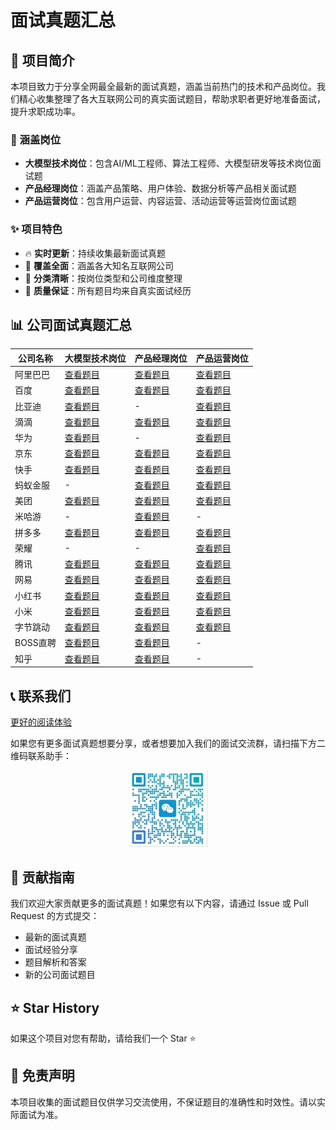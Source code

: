 # 面试真题汇总

## 📖 项目简介

本项目致力于分享全网最全最新的面试真题，涵盖当前热门的技术和产品岗位。我们精心收集整理了各大互联网公司的真实面试题目，帮助求职者更好地准备面试，提升求职成功率。

### 🎯 涵盖岗位
- **大模型技术岗位**：包含AI/ML工程师、算法工程师、大模型研发等技术岗位面试题
- **产品经理岗位**：涵盖产品策略、用户体验、数据分析等产品相关面试题  
- **产品运营岗位**：包含用户运营、内容运营、活动运营等运营岗位面试题

### ✨ 项目特色
- 🔥 **实时更新**：持续收集最新面试真题
- 🏢 **覆盖全面**：涵盖各大知名互联网公司
- 📝 **分类清晰**：按岗位类型和公司维度整理
- 💯 **质量保证**：所有题目均来自真实面试经历

## 📊 公司面试真题汇总

| 公司名称 | 大模型技术岗位 | 产品经理岗位 | 产品运营岗位 |
|---------|---------------|-------------|-------------|
| 阿里巴巴 | [查看题目](https://github.com/laputak/awesome-interview/blob/main/%E5%A4%A7%E6%A8%A1%E5%9E%8B%E6%8A%80%E6%9C%AF%E5%B2%97%E4%BD%8D/%E9%98%BF%E9%87%8C%E5%B7%B4%E5%B7%B4.md) | [查看题目](https://github.com/laputak/awesome-interview/blob/main/%E4%BA%A7%E5%93%81%E7%BB%8F%E7%90%86%E5%B2%97%E4%BD%8D/%E9%98%BF%E9%87%8C%E5%B7%B4%E5%B7%B4.md) | [查看题目](https://github.com/laputak/awesome-interview/blob/main/%E4%BA%A7%E5%93%81%E8%BF%90%E8%90%A5%E5%B2%97%E4%BD%8D/%E9%98%BF%E9%87%8C%E5%B7%B4%E5%B7%B4.md) |
| 百度 | [查看题目](https://github.com/laputak/awesome-interview/blob/main/%E5%A4%A7%E6%A8%A1%E5%9E%8B%E6%8A%80%E6%9C%AF%E5%B2%97%E4%BD%8D/%E7%99%BE%E5%BA%A6.md) | [查看题目](https://github.com/laputak/awesome-interview/blob/main/%E4%BA%A7%E5%93%81%E7%BB%8F%E7%90%86%E5%B2%97%E4%BD%8D/%E7%99%BE%E5%BA%A6.md) | [查看题目](https://github.com/laputak/awesome-interview/blob/main/%E4%BA%A7%E5%93%81%E8%BF%90%E8%90%A5%E5%B2%97%E4%BD%8D/%E7%99%BE%E5%BA%A6.md) |
| 比亚迪 | [查看题目](https://github.com/laputak/awesome-interview/blob/main/%E5%A4%A7%E6%A8%A1%E5%9E%8B%E6%8A%80%E6%9C%AF%E5%B2%97%E4%BD%8D/%E6%AF%94%E4%BA%9A%E8%BF%AA.md) | - | [查看题目](https://github.com/laputak/awesome-interview/blob/main/%E4%BA%A7%E5%93%81%E8%BF%90%E8%90%A5%E5%B2%97%E4%BD%8D/%E6%AF%94%E4%BA%9A%E8%BF%AA.md) |
| 滴滴 | [查看题目](https://github.com/laputak/awesome-interview/blob/main/%E5%A4%A7%E6%A8%A1%E5%9E%8B%E6%8A%80%E6%9C%AF%E5%B2%97%E4%BD%8D/%E6%BB%B4%E6%BB%B4.md) | [查看题目](https://github.com/laputak/awesome-interview/blob/main/%E4%BA%A7%E5%93%81%E7%BB%8F%E7%90%86%E5%B2%97%E4%BD%8D/%E6%BB%B4%E6%BB%B4.md) | [查看题目](https://github.com/laputak/awesome-interview/blob/main/%E4%BA%A7%E5%93%81%E8%BF%90%E8%90%A5%E5%B2%97%E4%BD%8D/%E6%BB%B4%E6%BB%B4.md) |
| 华为 | [查看题目](https://github.com/laputak/awesome-interview/blob/main/%E5%A4%A7%E6%A8%A1%E5%9E%8B%E6%8A%80%E6%9C%AF%E5%B2%97%E4%BD%8D/%E5%8D%8E%E4%B8%BA.md) | - | [查看题目](https://github.com/laputak/awesome-interview/blob/main/%E4%BA%A7%E5%93%81%E8%BF%90%E8%90%A5%E5%B2%97%E4%BD%8D/%E5%8D%8E%E4%B8%BA.md) |
| 京东 | [查看题目](https://github.com/laputak/awesome-interview/blob/main/%E5%A4%A7%E6%A8%A1%E5%9E%8B%E6%8A%80%E6%9C%AF%E5%B2%97%E4%BD%8D/%E4%BA%AC%E4%B8%9C.md) | [查看题目](https://github.com/laputak/awesome-interview/blob/main/%E4%BA%A7%E5%93%81%E7%BB%8F%E7%90%86%E5%B2%97%E4%BD%8D/%E4%BA%AC%E4%B8%9C.md) | [查看题目](https://github.com/laputak/awesome-interview/blob/main/%E4%BA%A7%E5%93%81%E8%BF%90%E8%90%A5%E5%B2%97%E4%BD%8D/%E4%BA%AC%E4%B8%9C.md) |
| 快手 | [查看题目](https://github.com/laputak/awesome-interview/blob/main/%E5%A4%A7%E6%A8%A1%E5%9E%8B%E6%8A%80%E6%9C%AF%E5%B2%97%E4%BD%8D/%E5%BF%AB%E6%89%8B.md) | [查看题目](https://github.com/laputak/awesome-interview/blob/main/%E4%BA%A7%E5%93%81%E7%BB%8F%E7%90%86%E5%B2%97%E4%BD%8D/%E5%BF%AB%E6%89%8B.md) | [查看题目](https://github.com/laputak/awesome-interview/blob/main/%E4%BA%A7%E5%93%81%E8%BF%90%E8%90%A5%E5%B2%97%E4%BD%8D/%E5%BF%AB%E6%89%8B.md) |
| 蚂蚁金服 | - | [查看题目](https://github.com/laputak/awesome-interview/blob/main/%E4%BA%A7%E5%93%81%E7%BB%8F%E7%90%86%E5%B2%97%E4%BD%8D/%E8%9A%82%E8%9A%81%E9%87%91%E6%9C%8D.md) | [查看题目](https://github.com/laputak/awesome-interview/blob/main/%E4%BA%A7%E5%93%81%E8%BF%90%E8%90%A5%E5%B2%97%E4%BD%8D/%E8%9A%82%E8%9A%81%E9%87%91%E6%9C%8D.md) |
| 美团 | [查看题目](https://github.com/laputak/awesome-interview/blob/main/%E5%A4%A7%E6%A8%A1%E5%9E%8B%E6%8A%80%E6%9C%AF%E5%B2%97%E4%BD%8D/%E7%BE%8E%E5%9B%A2.md) | [查看题目](https://github.com/laputak/awesome-interview/blob/main/%E4%BA%A7%E5%93%81%E7%BB%8F%E7%90%86%E5%B2%97%E4%BD%8D/%E7%BE%8E%E5%9B%A2.md) | [查看题目](https://github.com/laputak/awesome-interview/blob/main/%E4%BA%A7%E5%93%81%E8%BF%90%E8%90%A5%E5%B2%97%E4%BD%8D/%E7%BE%8E%E5%9B%A2.md) |
| 米哈游 | - | [查看题目](https://github.com/laputak/awesome-interview/blob/main/%E4%BA%A7%E5%93%81%E7%BB%8F%E7%90%86%E5%B2%97%E4%BD%8D/%E7%B1%B3%E5%93%88%E6%B8%B8.md) | - |
| 拼多多 | [查看题目](https://github.com/laputak/awesome-interview/blob/main/%E5%A4%A7%E6%A8%A1%E5%9E%8B%E6%8A%80%E6%9C%AF%E5%B2%97%E4%BD%8D/%E6%8B%BC%E5%A4%9A%E5%A4%9A.md) | [查看题目](https://github.com/laputak/awesome-interview/blob/main/%E4%BA%A7%E5%93%81%E7%BB%8F%E7%90%86%E5%B2%97%E4%BD%8D/%E6%8B%BC%E5%A4%9A%E5%A4%9A.md) | [查看题目](https://github.com/laputak/awesome-interview/blob/main/%E4%BA%A7%E5%93%81%E8%BF%90%E8%90%A5%E5%B2%97%E4%BD%8D/%E6%8B%BC%E5%A4%9A%E5%A4%9A.md) |
| 荣耀 | - | - | [查看题目](https://github.com/laputak/awesome-interview/blob/main/%E4%BA%A7%E5%93%81%E8%BF%90%E8%90%A5%E5%B2%97%E4%BD%8D/%E8%8D%A3%E8%80%80.md) |
| 腾讯 | [查看题目](https://github.com/laputak/awesome-interview/blob/main/%E5%A4%A7%E6%A8%A1%E5%9E%8B%E6%8A%80%E6%9C%AF%E5%B2%97%E4%BD%8D/%E8%85%BE%E8%AE%AF.md) | [查看题目](https://github.com/laputak/awesome-interview/blob/main/%E4%BA%A7%E5%93%81%E7%BB%8F%E7%90%86%E5%B2%97%E4%BD%8D/%E8%85%BE%E8%AE%AF.md) | [查看题目](https://github.com/laputak/awesome-interview/blob/main/%E4%BA%A7%E5%93%81%E8%BF%90%E8%90%A5%E5%B2%97%E4%BD%8D/%E8%85%BE%E8%AE%AF.md) |
| 网易 | [查看题目](https://github.com/laputak/awesome-interview/blob/main/%E5%A4%A7%E6%A8%A1%E5%9E%8B%E6%8A%80%E6%9C%AF%E5%B2%97%E4%BD%8D/%E7%BD%91%E6%98%93.md) | [查看题目](https://github.com/laputak/awesome-interview/blob/main/%E4%BA%A7%E5%93%81%E7%BB%8F%E7%90%86%E5%B2%97%E4%BD%8D/%E7%BD%91%E6%98%93.md) | [查看题目](https://github.com/laputak/awesome-interview/blob/main/%E4%BA%A7%E5%93%81%E8%BF%90%E8%90%A5%E5%B2%97%E4%BD%8D/%E7%BD%91%E6%98%93.md) |
| 小红书 | [查看题目](https://github.com/laputak/awesome-interview/blob/main/%E5%A4%A7%E6%A8%A1%E5%9E%8B%E6%8A%80%E6%9C%AF%E5%B2%97%E4%BD%8D/%E5%B0%8F%E7%BA%A2%E4%B9%A6.md) | [查看题目](https://github.com/laputak/awesome-interview/blob/main/%E4%BA%A7%E5%93%81%E7%BB%8F%E7%90%86%E5%B2%97%E4%BD%8D/%E5%B0%8F%E7%BA%A2%E4%B9%A6.md) | [查看题目](https://github.com/laputak/awesome-interview/blob/main/%E4%BA%A7%E5%93%81%E8%BF%90%E8%90%A5%E5%B2%97%E4%BD%8D/%E5%B0%8F%E7%BA%A2%E4%B9%A6.md) |
| 小米 | [查看题目](https://github.com/laputak/awesome-interview/blob/main/%E5%A4%A7%E6%A8%A1%E5%9E%8B%E6%8A%80%E6%9C%AF%E5%B2%97%E4%BD%8D/%E5%B0%8F%E7%B1%B3.md) | [查看题目](https://github.com/laputak/awesome-interview/blob/main/%E4%BA%A7%E5%93%81%E7%BB%8F%E7%90%86%E5%B2%97%E4%BD%8D/%E5%B0%8F%E7%B1%B3.md) | [查看题目](https://github.com/laputak/awesome-interview/blob/main/%E4%BA%A7%E5%93%81%E8%BF%90%E8%90%A5%E5%B2%97%E4%BD%8D/%E5%B0%8F%E7%B1%B3.md) |
| 字节跳动 | [查看题目](https://github.com/laputak/awesome-interview/blob/main/%E5%A4%A7%E6%A8%A1%E5%9E%8B%E6%8A%80%E6%9C%AF%E5%B2%97%E4%BD%8D/%E5%AD%97%E8%8A%82%E8%B7%B3%E5%8A%A8.md) | [查看题目](https://github.com/laputak/awesome-interview/blob/main/%E4%BA%A7%E5%93%81%E7%BB%8F%E7%90%86%E5%B2%97%E4%BD%8D/%E5%AD%97%E8%8A%82%E8%B7%B3%E5%8A%A8.md) | [查看题目](https://github.com/laputak/awesome-interview/blob/main/%E4%BA%A7%E5%93%81%E8%BF%90%E8%90%A5%E5%B2%97%E4%BD%8D/%E5%AD%97%E8%8A%82%E8%B7%B3%E5%8A%A8.md) |
| BOSS直聘 | [查看题目](https://github.com/laputak/awesome-interview/blob/main/%E5%A4%A7%E6%A8%A1%E5%9E%8B%E6%8A%80%E6%9C%AF%E5%B2%97%E4%BD%8D/%E7%9B%B4%E8%81%98.md) | [查看题目](https://github.com/laputak/awesome-interview/blob/main/%E4%BA%A7%E5%93%81%E7%BB%8F%E7%90%86%E5%B2%97%E4%BD%8D/%E7%9B%B4%E8%81%98.md) | - |
| 知乎 | [查看题目](https://github.com/laputak/awesome-interview/blob/main/%E5%A4%A7%E6%A8%A1%E5%9E%8B%E6%8A%80%E6%9C%AF%E5%B2%97%E4%BD%8D/%E7%9F%A5%E4%B9%8E.md) | [查看题目](https://github.com/laputak/awesome-interview/blob/main/%E4%BA%A7%E5%93%81%E7%BB%8F%E7%90%86%E5%B2%97%E4%BD%8D/%E7%9F%A5%E4%B9%8E.md) | - |

## 📞 联系我们

[更好的阅读体验](https://www.laputak.com/interview)

如果您有更多面试真题想要分享，或者想要加入我们的面试交流群，请扫描下方二维码联系助手：

<div align="center">
  <img src="imgs/qrcode.png" alt="联系助手" width="25%" />
</div>

## 🤝 贡献指南

我们欢迎大家贡献更多的面试真题！如果您有以下内容，请通过 Issue 或 Pull Request 的方式提交：

- 最新的面试真题
- 面试经验分享
- 题目解析和答案
- 新的公司面试题目

## ⭐ Star History

如果这个项目对您有帮助，请给我们一个 Star ⭐️

## 📄 免责声明

本项目收集的面试题目仅供学习交流使用，不保证题目的准确性和时效性。请以实际面试为准。


